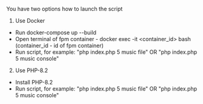 You have two options how to launch the script 
1. Use Docker
- Run docker-compose up --build
- Open terminal of fpm container - docker exec -it <container_id> bash (container_id - id of fpm container)
- Run script, for example: "php index.php 5 music file" OR "php index.php 5 music console"
2. Use PHP-8.2 
- Install PHP-8.2
- Run script, for example: "php index.php 5 music file" OR "php index.php 5 music console"